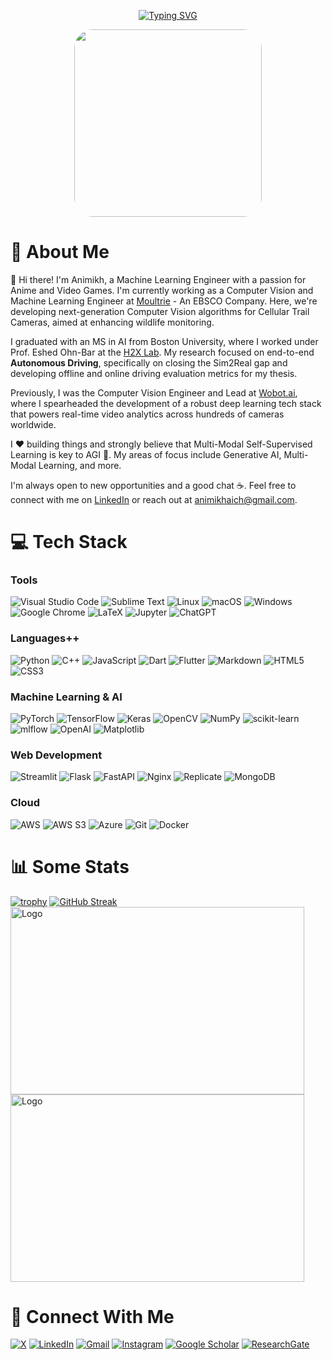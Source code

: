 <p align="center"><a href="https://git.io/typing-svg"><img src="https://readme-typing-svg.demolab.com?font=Fira+Code&weight=500&size=24&duration=1500&pause=1000&center=true&vCenter=true&width=600&lines=Animikh+Aich+%F0%9F%9A%80;Machine+Learning+Engineer+%F0%9F%A4%96;I+%F0%9F%92%99+Building+Intelligent+Systems+%F0%9F%91%A8%E2%80%8D%F0%9F%92%BB;Learning+and+Growing+%F0%9F%92%A1" alt="Typing SVG" /></a></p>

<p align='center' ><img class='top' style="border-radius:10%;"height='300' src= 'https://cdn.dribbble.com/users/730703/screenshots/6581243/avento.gif'></p>

# 🧐 About Me

👋 Hi there! I'm Animikh, a Machine Learning Engineer with a passion for Anime and Video Games. I'm currently working as a Computer Vision and Machine Learning Engineer at [Moultrie](https://www.moultrieproducts.com/) - An EBSCO Company. Here, we're developing next-generation Computer Vision algorithms for Cellular Trail Cameras, aimed at enhancing wildlife monitoring.

I graduated with an MS in AI from Boston University, where I worked under Prof. Eshed Ohn-Bar at the [H2X Lab](https://eshed1.github.io/). My research focused on end-to-end **Autonomous Driving**, specifically on closing the Sim2Real gap and developing offline and online driving evaluation metrics for my thesis.

Previously, I was the Computer Vision Engineer and Lead at [Wobot.ai](https://wobot.ai/), where I spearheaded the development of a robust deep learning tech stack that powers real-time video analytics across hundreds of cameras worldwide.

I ❤️ building things and strongly believe that Multi-Modal Self-Supervised Learning is key to AGI 🤫. My areas of focus include Generative AI, Multi-Modal Learning, and more.

I'm always open to new opportunities and a good chat ☕. Feel free to connect with me on [LinkedIn](https://www.linkedin.com/in/animikh-aich/) or reach out at [animikhaich@gmail.com](mailto:animikhaich@gmail.com).


# 💻 Tech Stack

### Tools
![Visual Studio Code](https://img.shields.io/badge/Visual%20Studio%20Code-0078d7.svg?style=for-the-badge&logo=visual-studio-code&logoColor=white)
![Sublime Text](https://img.shields.io/badge/sublime_text-%23575757.svg?style=for-the-badge&logo=sublime-text&logoColor=important)
![Linux](https://img.shields.io/badge/Linux-FCC624?style=for-the-badge&logo=linux&logoColor=black)
![macOS](https://img.shields.io/badge/mac%20os-000000?style=for-the-badge&logo=macos&logoColor=F0F0F0)
![Windows](https://img.shields.io/badge/Windows-0078D6?style=for-the-badge&logo=windows&logoColor=white)
![Google Chrome](https://img.shields.io/badge/Google%20Chrome-4285F4?style=for-the-badge&logo=GoogleChrome&logoColor=white)
![LaTeX](https://img.shields.io/badge/latex-%23008080.svg?style=for-the-badge&logo=latex&logoColor=white)
![Jupyter](https://img.shields.io/badge/Jupyter-%23F37626.svg?style=for-the-badge&logo=Jupyter&logoColor=white)
![ChatGPT](https://img.shields.io/badge/chatGPT-74aa9c?style=for-the-badge&logo=openai&logoColor=white)

### Languages++
![Python](https://img.shields.io/badge/python-3670A0?style=for-the-badge&logo=python&logoColor=ffdd54)
![C++](https://img.shields.io/badge/c++-%2300599C.svg?style=for-the-badge&logo=c%2B%2B&logoColor=white)
![JavaScript](https://img.shields.io/badge/javascript-%23323330.svg?style=for-the-badge&logo=javascript&logoColor=%23F7DF1E)
![Dart](https://img.shields.io/badge/dart-%230175C2.svg?style=for-the-badge&logo=dart&logoColor=white)
![Flutter](https://img.shields.io/badge/Flutter-%2302569B.svg?style=for-the-badge&logo=Flutter&logoColor=white)
![Markdown](https://img.shields.io/badge/markdown-%23000000.svg?style=for-the-badge&logo=markdown&logoColor=white)
![HTML5](https://img.shields.io/badge/html5-%23E34F26.svg?style=for-the-badge&logo=html5&logoColor=white)
![CSS3](https://img.shields.io/badge/css3-%231572B6.svg?style=for-the-badge&logo=css3&logoColor=white)

### Machine Learning & AI
![PyTorch](https://img.shields.io/badge/PyTorch-%23EE4C2C.svg?style=for-the-badge&logo=PyTorch&logoColor=white)
![TensorFlow](https://img.shields.io/badge/TensorFlow-%23FF6F00.svg?style=for-the-badge&logo=TensorFlow&logoColor=white)
![Keras](https://img.shields.io/badge/Keras-%23D00000.svg?style=for-the-badge&logo=Keras&logoColor=white)
![OpenCV](https://img.shields.io/badge/opencv-%23white.svg?style=for-the-badge&logo=opencv&logoColor=white)
![NumPy](https://img.shields.io/badge/numpy-%23013243.svg?style=for-the-badge&logo=numpy&logoColor=white)
![scikit-learn](https://img.shields.io/badge/scikit--learn-%23F7931E.svg?style=for-the-badge&logo=scikit-learn&logoColor=white)
![mlflow](https://img.shields.io/badge/mlflow-%23d9ead3.svg?style=for-the-badge&logo=numpy&logoColor=blue)
![OpenAI](https://img.shields.io/badge/OpenAI-412991?style=for-the-badge&logo=OpenAI&logoColor=white)
![Matplotlib](https://img.shields.io/badge/Matplotlib-%23ffffff.svg?style=for-the-badge&logo=Matplotlib&logoColor=black)

### Web Development
![Streamlit](https://img.shields.io/badge/Streamlit-%23FF4B4B.svg?style=for-the-badge&logo=Streamlit&logoColor=white)
![Flask](https://img.shields.io/badge/flask-%23000.svg?style=for-the-badge&logo=flask&logoColor=white)
![FastAPI](https://img.shields.io/badge/FastAPI-005571?style=for-the-badge&logo=fastapi)
![Nginx](https://img.shields.io/badge/nginx-%23009639.svg?style=for-the-badge&logo=nginx&logoColor=white)
![Replicate](https://img.shields.io/badge/Replicate-000000?style=for-the-badge&logo=Replicate&logoColor=white)
![MongoDB](https://img.shields.io/badge/MongoDB-47A248?style=for-the-badge&logo=mongodb&logoColor=white)


### Cloud
![AWS](https://img.shields.io/badge/AWS-%23FF9900.svg?style=for-the-badge&logo=amazon-aws&logoColor=white)
![AWS S3](https://img.shields.io/badge/Amazon%20S3-569A31?style=for-the-badge&logo=amazon-s3&logoColor=white)
![Azure](https://img.shields.io/badge/azure-%230072C6.svg?style=for-the-badge&logo=microsoftazure&logoColor=white)
![Git](https://img.shields.io/badge/git-%23F05033.svg?style=for-the-badge&logo=git&logoColor=white)
![Docker](https://img.shields.io/badge/docker-%230db7ed.svg?style=for-the-badge&logo=docker&logoColor=white)


# 📊 Some Stats
[![trophy](https://github-profile-trophy.vercel.app/?username=animikhaich&theme=onestar&row=1&column=5)](https://github.com/animikhaich/github-profile-trophy)
[![GitHub Streak](https://streak-stats.demolab.com?user=animikhaich&theme=tokyonight-duo&hide_border=true&date_format=M%20j%5B%2C%20Y%5D&card_width=470)](https://git.io/streak-stats)
<img src="https://wakatime.com/share/@animikhaich/e39b63f8-1cad-4904-98a9-f02b8726c54d.svg" alt="Logo" width="470" height="300">
<img src="https://wakatime.com/share/@animikhaich/acef0074-3448-4724-9ec0-eb343127c472.svg" alt="Logo" width="470" height="300">

# 🔗 Connect With Me
[![X](https://img.shields.io/badge/X-%23000000.svg?style=for-the-badge&logo=X&logoColor=white)](https://x.com/AichAnimikh)
[![LinkedIn](https://img.shields.io/badge/linkedin-%230077B5.svg?style=for-the-badge&logo=linkedin&logoColor=white)](https://www.linkedin.com/in/animikh-aich/)
[![Gmail](https://img.shields.io/badge/Gmail-D14836?style=for-the-badge&logo=gmail&logoColor=white)](mailto:animikhaich@gmail.com)
[![Instagram](https://img.shields.io/badge/Instagram-%23E4405F.svg?style=for-the-badge&logo=Instagram&logoColor=white)](https://www.instagram.com/animikh.aich/)
[![Google Scholar](https://img.shields.io/badge/Google%20Scholar-4285F4?style=for-the-badge&logo=google-scholar&logoColor=white)](https://scholar.google.com/citations?user=S11dA3AAAAAJ&hl=en)
[![ResearchGate](https://img.shields.io/badge/ResearchGate-00CCBB?style=for-the-badge&logo=ResearchGate&logoColor=white)](https://www.researchgate.net/profile/Animikh-Aich)
